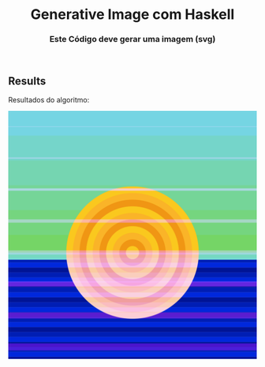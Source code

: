 
<h1 align="center">Generative Image com Haskell</h1>
<h3 align="center">Este Código deve gerar uma imagem (svg)</h3>

<br/>

## Results
<p align="justify"> 
  <a>Resultados do algoritmo:</a>
</p>

<p align="center"> 
  <img src="main.svg" alt="Exemplo de imagem gerada pelo algoritmo" width="800"/>
</p>

